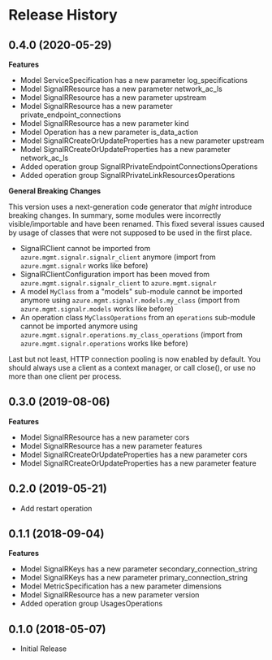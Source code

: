 # Release History

## 0.4.0 (2020-05-29)

**Features**

  - Model ServiceSpecification has a new parameter log_specifications
  - Model SignalRResource has a new parameter network_ac_ls
  - Model SignalRResource has a new parameter upstream
  - Model SignalRResource has a new parameter private_endpoint_connections
  - Model SignalRResource has a new parameter kind
  - Model Operation has a new parameter is_data_action
  - Model SignalRCreateOrUpdateProperties has a new parameter upstream
  - Model SignalRCreateOrUpdateProperties has a new parameter network_ac_ls
  - Added operation group SignalRPrivateEndpointConnectionsOperations
  - Added operation group SignalRPrivateLinkResourcesOperations

**General Breaking Changes**

This version uses a next-generation code generator that *might*
introduce breaking changes. In summary, some modules were incorrectly
visible/importable and have been renamed. This fixed several issues
caused by usage of classes that were not supposed to be used in the
first place.

  - SignalRClient cannot be imported from
    `azure.mgmt.signalr.signalr_client` anymore (import from
    `azure.mgmt.signalr` works like before)
  - SignalRClientConfiguration import has been moved from
    `azure.mgmt.signalr.signalr_client` 
    to `azure.mgmt.signalr`  
  - A model `MyClass` from a "models" sub-module cannot be imported
    anymore using `azure.mgmt.signalr.models.my_class` (import from
    `azure.mgmt.signalr.models` works like before)
  - An operation class `MyClassOperations` from an `operations`
    sub-module cannot be imported anymore using
    `azure.mgmt.signalr.operations.my_class_operations` (import from
    `azure.mgmt.signalr.operations` works like before)

Last but not least, HTTP connection pooling is now enabled by default.
You should always use a client as a context manager, or call close(), or
use no more than one client per process.

## 0.3.0 (2019-08-06)

**Features**

  - Model SignalRResource has a new parameter cors
  - Model SignalRResource has a new parameter features
  - Model SignalRCreateOrUpdateProperties has a new parameter cors
  - Model SignalRCreateOrUpdateProperties has a new parameter feature

## 0.2.0 (2019-05-21)

  - Add restart operation

## 0.1.1 (2018-09-04)

**Features**

  - Model SignalRKeys has a new parameter secondary_connection_string
  - Model SignalRKeys has a new parameter primary_connection_string
  - Model MetricSpecification has a new parameter dimensions
  - Model SignalRResource has a new parameter version
  - Added operation group UsagesOperations

## 0.1.0 (2018-05-07)

  - Initial Release
